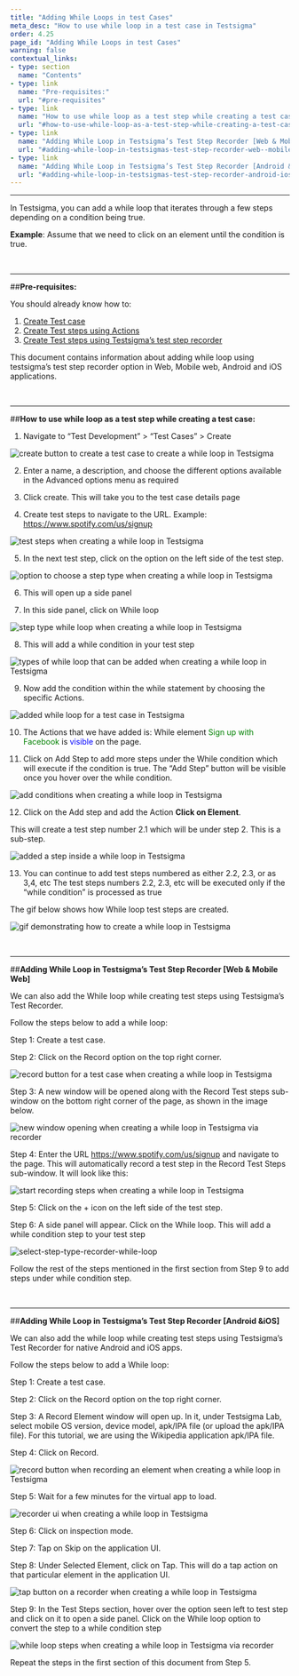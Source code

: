 ```yaml
---
title: "Adding While Loops in test Cases"
meta_desc: "How to use while loop in a test case in Testsigma"
order: 4.25
page_id: "Adding While Loops in test Cases"
warning: false
contextual_links:
- type: section
  name: "Contents"
- type: link
  name: "Pre-requisites:"
  url: "#pre-requisites"
- type: link
  name: "How to use while loop as a test step while creating a test case:"
  url: "#how-to-use-while-loop-as-a-test-step-while-creating-a-test-case"
- type: link
  name: "Adding While Loop in Testsigma’s Test Step Recorder [Web & Mobile Web]"
  url: "#adding-while-loop-in-testsigmas-test-step-recorder-web--mobile-web"
- type: link
  name: "Adding While Loop in Testsigma’s Test Step Recorder [Android &iOS]"
  url: "#adding-while-loop-in-testsigmas-test-step-recorder-android-ios"
---
```


---

In Testsigma, you can add a while loop that iterates through a few steps depending on a condition being true. 

**Example**: Assume that we need to click on an element until the condition is true.

&emsp;

---
##**Pre-requisites:**

You should already know how to:
 1. [Create Test case](https://testsigma.com/docs/test-cases/manage/add-edit-delete/)
 2. [Create Test steps using Actions](https://testsigma.com/docs/test-cases/create-steps-nl/overview/)
 3. [Create Test steps using Testsigma’s test step recorder](https://testsigma.com/docs/test-cases/create-steps-recorder/web-apps/overview/)

This document contains information about adding while loop using testsigma’s test step recorder option in Web, Mobile web, Android and iOS applications.

&emsp;

---
##**How to use while loop as a test step while creating a test case:**
 1. Navigate to “Test Development” > “Test Cases” > Create

![create button to create a test case to create a while loop in Testsigma](https://s3.amazonaws.com/static-docs.testsigma.com/new_images/test-cases/step-types/while-loop/create-button-test-cases-while-loop.png)

 2. Enter a name, a description, and choose the different options available in the Advanced options menu as required
   
 3. Click create. This will take you to the test case details page 


 4. Create test steps to navigate to the URL. Example: https://www.spotify.com/us/signup

![test steps when creating a while loop in Testsigma](https://docs.testsigma.com/images/while-loop/test-steps-while-loop.png)

 5. In the next test step, click on the option on the left side of the test step.
 
![option to choose a step type when creating a while loop in Testsigma](https://docs.testsigma.com/images/while-loop/option-to-choose-step-type-while-loop.png)

 6. This will open up a side panel 
   
 7. In this side panel, click on While loop

![step type while loop when creating a while loop in Testsigma](https://docs.testsigma.com/images/while-loop/step-type-while-loop.png)

 8. This will add a while condition in your test step

![types of while loop that can be added when creating a while loop in Testsigma](https://docs.testsigma.com/images/while-loop/types-of-while-loop.png)

 9. Now add the condition within the while statement by choosing the specific Actions.

![added while loop for a test case in Testsigma](https://docs.testsigma.com/images/while-loop/added-while-loop.png)

 10. The Actions that we have added is: While element <span Style="color:green">Sign up with Facebook</span> is <span style="color:blue">visible</span> on the page.

 11. Click on Add Step to add more steps under the While condition which will execute if the condition is true. The “Add Step” button will be visible once you hover over the while condition.

![add conditions when creating a while loop in Testsigma](https://docs.testsigma.com/images/while-loop/add-conditions-for-while-loop.png)

 12. Click on the Add step and add the Action   **Click on Element**.

This will create a test step number 2.1 which will be under step 2. This is a sub-step.

![added a step inside a while loop in Testsigma](https://docs.testsigma.com/images/while-loop/added-click-step-inside-a-while-loop.png)

 13. You can continue to add test steps numbered as either 2.2, 2.3, or as 3,4, etc
The test steps numbers 2.2, 2.3, etc will be executed only if the “while condition” is processed as true


The gif below shows how While loop test steps are created.

![gif demonstrating how to create a while loop in Testsigma](https://docs.testsigma.com/images/while-loop/gif-creating-while-loop.gif)

&emsp;

---
##**Adding While Loop in Testsigma’s Test Step Recorder [Web & Mobile Web]**

We can also add the While loop while creating test steps 
using Testsigma’s Test Recorder.

Follow the steps below to add a while loop:

 Step 1: Create a test case.

 Step 2: Click on the Record option on the top right corner.

 ![record button for a test case when creating a while loop in Testsigma](https://docs.testsigma.com/images/while-loop/record-button-for-a-test-case-while-loop.png)
 
 Step 3: A new window will be opened along with the Record Test steps sub-window on the bottom right corner of the page, as shown in the image below.

![new window opening when creating a while loop in Testsigma via recorder](https://docs.testsigma.com/images/while-loop/new-window-recorder-while-loop.png)

 Step 4: Enter the URL https://www.spotify.com/us/signup and navigate to the page. This will automatically record a test step in the Record Test Steps sub-window. It will look like this:

![start recording steps when creating a while loop in Testsigma](https://docs.testsigma.com/images/while-loop/to-record-steps-while-loop.png)


 Step 5: Click on the + icon on the left side of the test step.

 Step 6: A side panel will appear. Click on the While loop. This will add a while condition step to your test step

![select-step-type-recorder-while-loop](https://docs.testsigma.com/images/while-loop/select-step-type-recorder-while-loop.png)


Follow the rest of the steps mentioned in the first section from Step 9 to add steps under while condition step.

&emsp;

---
##**Adding While Loop in Testsigma’s Test Step Recorder [Android &iOS]**

We can also add the while loop while creating test steps using Testsigma’s Test Recorder for native Android and iOS apps.

Follow the steps below to add a While loop:

 Step 1: Create a test case.

 Step 2: Click on the Record option on the top right corner.

 Step 3: A Record Element window will open up. In it, under Testsigma Lab, select mobile OS version, device model, apk/IPA file (or upload the apk/IPA file). For this tutorial, we are using the Wikipedia application apk/IPA file. 

 Step 4: Click on Record.

 ![record button when recording an element when creating a while loop in Testsigma](https://docs.testsigma.com/images/while-loop/record-button-record-element-while-loop.png)

 Step 5: Wait for a few minutes for  the virtual app to load.

 ![recorder ui when creating a while loop in Testsigma](https://docs.testsigma.com/images/while-loop/recorder-ui-while-loop.png)

 Step 6: Click on inspection mode.

 Step 7: Tap on Skip on the application UI.

 Step 8: Under Selected Element, click on Tap. This will do a tap action on that particular element in the application UI.

![tap button on a recorder when creating a while loop in Testsigma](https://docs.testsigma.com/images/while-loop/tap-button-recorder-while-loop.png)
 
 Step 9:  In the Test Steps section,  hover over the option seen left to test step and click on it to open a side panel. Click on the While loop option to convert the step to a while condition step

![while loop steps when creating a while loop in Testsigma via recorder](https://docs.testsigma.com/images/while-loop/while-loop-steps-recorder.png)

Repeat the steps in the first section of this document from Step 5. 







